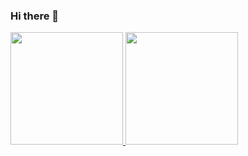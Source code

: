 ### Hi there 👋

<!--
**felipeoliveira92/felipeoliveira92** is a ✨ _special_ ✨ repository because its `README.md` (this file) appears on your GitHub profile.

Here are some ideas to get you started:

- 🔭 I’m currently working on ...
- 🌱 I’m currently learning ...
- 👯 I’m looking to collaborate on ...
- 🤔 I’m looking for help with ...
- 💬 Ask me about ...
- 📫 How to reach me: ...
- 😄 Pronouns: ...
- ⚡ Fun fact: ...
-->
<div>
  <a href="linkedin.com/in/felipe-oliveira-fatec">
  <img height="180em" src="https://github-readme-stats.vercel.app/api?username=felipeoliveira92&show_icons=true&theme=dracula&include_all_commits=true&count_private=true"/>
  <img height="180em" src="https://github-readme-stats.vercel.app/api/top-langs/?username=felipeoliveira92&layout=compact&langs_count=7&theme=dracula"/>
</div>
